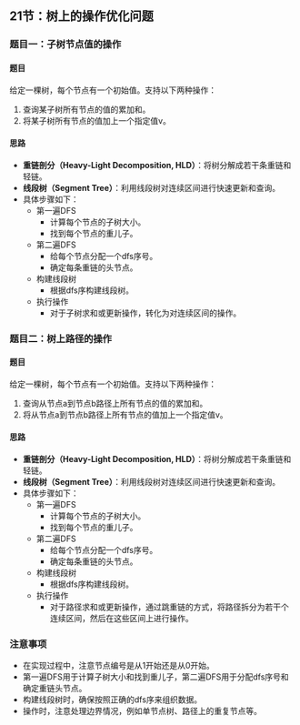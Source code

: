 ## 21节：树上的操作优化问题

### 题目一：子树节点值的操作

#### 题目

给定一棵树，每个节点有一个初始值。支持以下两种操作：

1. 查询某子树所有节点的值的累加和。
2. 将某子树所有节点的值加上一个指定值v。

#### 思路

- **重链剖分（Heavy-Light Decomposition, HLD）**：将树分解成若干条重链和轻链。
- **线段树（Segment Tree）**：利用线段树对连续区间进行快速更新和查询。
- 具体步骤如下：
  - 第一遍DFS
    - 计算每个节点的子树大小。
    - 找到每个节点的重儿子。
  - 第二遍DFS
    - 给每个节点分配一个dfs序号。
    - 确定每条重链的头节点。
  - 构建线段树
    - 根据dfs序构建线段树。
  - 执行操作
    - 对于子树求和或更新操作，转化为对连续区间的操作。

### 题目二：树上路径的操作

#### 题目

给定一棵树，每个节点有一个初始值。支持以下两种操作：

1. 查询从节点a到节点b路径上所有节点的值的累加和。
2. 将从节点a到节点b路径上所有节点的值加上一个指定值v。

#### 思路

- **重链剖分（Heavy-Light Decomposition, HLD）**：将树分解成若干条重链和轻链。
- **线段树（Segment Tree）**：利用线段树对连续区间进行快速更新和查询。
- 具体步骤如下：
  - 第一遍DFS
    - 计算每个节点的子树大小。
    - 找到每个节点的重儿子。
  - 第二遍DFS
    - 给每个节点分配一个dfs序号。
    - 确定每条重链的头节点。
  - 构建线段树
    - 根据dfs序构建线段树。
  - 执行操作
    - 对于路径求和或更新操作，通过跳重链的方式，将路径拆分为若干个连续区间，然后在这些区间上进行操作。

### 注意事项

- 在实现过程中，注意节点编号是从1开始还是从0开始。
- 第一遍DFS用于计算子树大小和找到重儿子，第二遍DFS用于分配dfs序号和确定重链头节点。
- 构建线段树时，确保按照正确的dfs序来组织数据。
- 操作时，注意处理边界情况，例如单节点树、路径上的重复节点等。